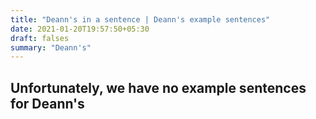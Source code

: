 ```yaml
---
title: "Deann's in a sentence | Deann's example sentences"
date: 2021-01-20T19:57:50+05:30
draft: falses
summary: "Deann's"
---
```

## Unfortunately, we have no example sentences for Deann's                 
